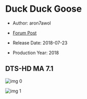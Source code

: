 # Duck Duck Goose

* Author: aron7awol

* [Forum Post](https://www.avsforum.com/threads/bass-eq-for-filtered-movies.2995212/post-56735472)

* Release Date: 2018-07-23
* Production Year: 2018

## DTS-HD MA 7.1

![img 0](https://fanart.tv/fanart/movies/375107/moviethumb/duck-duck-goose-5b5d6dcea758f.jpg)

![img 1](https://i.imgur.com/i19MPAT.png)

